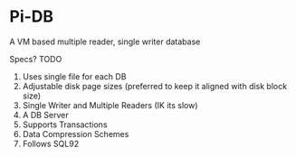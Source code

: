 # Pi-DB
A VM based multiple reader, single writer database


Specs? TODO
1. Uses single file for each DB
2. Adjustable disk page sizes (preferred to keep it aligned with disk block size)
3. Single Writer and Multiple Readers (IK its slow)
4. A DB Server
5. Supports Transactions
6. Data Compression Schemes
7. Follows SQL92